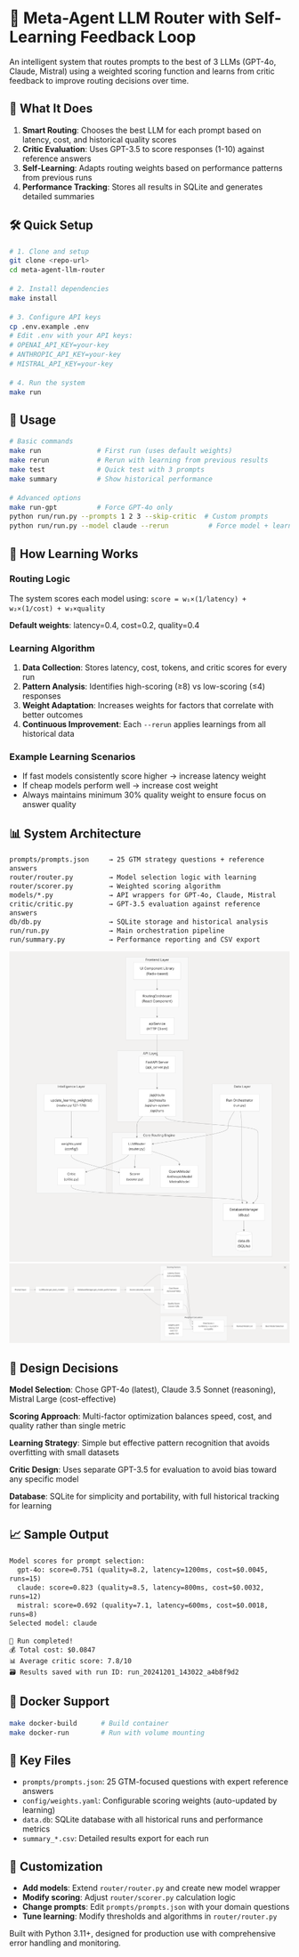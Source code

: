 # 🚀 Meta-Agent LLM Router with Self-Learning Feedback Loop

An intelligent system that routes prompts to the best of 3 LLMs (GPT-4o, Claude, Mistral) using a weighted scoring function and learns from critic feedback to improve routing decisions over time.

## 🎯 What It Does

1. **Smart Routing**: Chooses the best LLM for each prompt based on latency, cost, and historical quality scores
2. **Critic Evaluation**: Uses GPT-3.5 to score responses (1-10) against reference answers  
3. **Self-Learning**: Adapts routing weights based on performance patterns from previous runs
4. **Performance Tracking**: Stores all results in SQLite and generates detailed summaries

## 🛠️ Quick Setup

```bash
# 1. Clone and setup
git clone <repo-url>
cd meta-agent-llm-router

# 2. Install dependencies  
make install

# 3. Configure API keys
cp .env.example .env
# Edit .env with your API keys:
# OPENAI_API_KEY=your-key
# ANTHROPIC_API_KEY=your-key  
# MISTRAL_API_KEY=your-key

# 4. Run the system
make run
```

## 🚀 Usage

```bash
# Basic commands
make run              # First run (uses default weights)
make rerun            # Rerun with learning from previous results
make test             # Quick test with 3 prompts
make summary          # Show historical performance

# Advanced options
make run-gpt          # Force GPT-4o only
python run/run.py --prompts 1 2 3 --skip-critic  # Custom prompts
python run/run.py --model claude --rerun          # Force model + learning
```

## 🧠 How Learning Works

### Routing Logic
The system scores each model using: `score = w₁×(1/latency) + w₂×(1/cost) + w₃×quality`

**Default weights**: latency=0.4, cost=0.2, quality=0.4

### Learning Algorithm
1. **Data Collection**: Stores latency, cost, tokens, and critic scores for every run
2. **Pattern Analysis**: Identifies high-scoring (≥8) vs low-scoring (≤4) responses  
3. **Weight Adaptation**: Increases weights for factors that correlate with better outcomes
4. **Continuous Improvement**: Each `--rerun` applies learnings from all historical data

### Example Learning Scenarios
- If fast models consistently score higher → increase latency weight
- If cheap models perform well → increase cost weight  
- Always maintains minimum 30% quality weight to ensure focus on answer quality

## 📊 System Architecture

```
prompts/prompts.json     → 25 GTM strategy questions + reference answers
router/router.py         → Model selection logic with learning
router/scorer.py         → Weighted scoring algorithm  
models/*.py              → API wrappers for GPT-4o, Claude, Mistral
critic/critic.py         → GPT-3.5 evaluation against reference answers
db/db.py                 → SQLite storage and historical analysis
run/run.py               → Main orchestration pipeline
run/summary.py           → Performance reporting and CSV export
```
![Graph](images/graph.png)
![Graph](images/routing.png)
## 🎯 Design Decisions

**Model Selection**: Chose GPT-4o (latest), Claude 3.5 Sonnet (reasoning), Mistral Large (cost-effective)

**Scoring Approach**: Multi-factor optimization balances speed, cost, and quality rather than single metric

**Learning Strategy**: Simple but effective pattern recognition that avoids overfitting with small datasets

**Critic Design**: Uses separate GPT-3.5 for evaluation to avoid bias toward any specific model

**Database**: SQLite for simplicity and portability, with full historical tracking for learning

## 📈 Sample Output

```
Model scores for prompt selection:
  gpt-4o: score=0.751 (quality=8.2, latency=1200ms, cost=$0.0045, runs=15)
  claude: score=0.823 (quality=8.5, latency=800ms, cost=$0.0032, runs=12)  
  mistral: score=0.692 (quality=7.1, latency=600ms, cost=$0.0018, runs=8)
Selected model: claude

🎉 Run completed!
💰 Total cost: $0.0847
📊 Average critic score: 7.8/10
🗃️ Results saved with run ID: run_20241201_143022_a4b8f9d2
```

## 🐳 Docker Support

```bash
make docker-build      # Build container
make docker-run        # Run with volume mounting
```

## 📁 Key Files

- `prompts/prompts.json`: 25 GTM-focused questions with expert reference answers
- `config/weights.yaml`: Configurable scoring weights (auto-updated by learning)
- `data.db`: SQLite database with all historical runs and performance metrics
- `summary_*.csv`: Detailed results export for each run

## 🔧 Customization

- **Add models**: Extend `router/router.py` and create new model wrapper
- **Modify scoring**: Adjust `router/scorer.py` calculation logic
- **Change prompts**: Edit `prompts/prompts.json` with your domain questions  
- **Tune learning**: Modify thresholds and algorithms in `router/router.py`

Built with Python 3.11+, designed for production use with comprehensive error handling and monitoring. 
